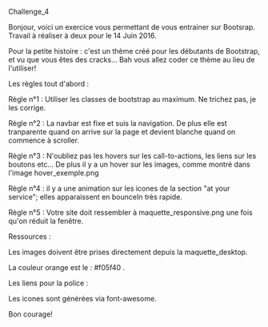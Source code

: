 Challenge_4

Bonjour, voici un exercice vous permettant de vous entrainer sur Bootsrap. Travail à réaliser à deux pour le 14 Juin 2016.

Pour la petite histoire : c'est un thème créé pour les débutants de Bootstrap, et vu que vous êtes des cracks... Bah vous allez coder ce thème au lieu de l'utiliser!

Les règles tout d'abord :

Règle n°1 : Utiliser les classes de bootstrap au maximum. Ne trichez pas, je les corrige.

Règle n°2 : La navbar est fixe et suis la navigation. De plus elle est tranparente quand on arrive sur la page et devient blanche quand on commence à scroller.

Règle n°3 : N'oubliez pas les hovers sur les call-to-actions, les liens sur les boutons etc... De plus il y a un hover sur les images, comme montré dans l'image hover_exemple.png

Règle n°4 : il y a une animation sur les icones de la section "at your service"; elles apparaissent en bounceIn très rapide.

Règle n°5 : Votre site doit ressembler à maquette_responsive.png une fois qu'on réduit la fenêtre.

Ressources :

Les images doivent être prises directement depuis la maquette_desktop.

La couleur orange est le : #f05f40 .

Les liens pour la police :

<link href="https://fonts.googleapis.com/css?family=Open+Sans:300italic,400italic,600italic,700italic,800italic,400,300,600,700,800" rel="stylesheet" type="text/css">

<link href="https://fonts.googleapis.com/css?family=Merriweather:400,300,300italic,400italic,700,700italic,900,900italic" rel="stylesheet" type="text/css">

Les icones sont générées via font-awesome.

Bon courage!